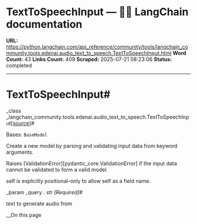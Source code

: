 # TextToSpeechInput — 🦜🔗 LangChain  documentation

**URL:** https://python.langchain.com/api_reference/community/tools/langchain_community.tools.edenai.audio_text_to_speech.TextToSpeechInput.html
**Word Count:** 43
**Links Count:** 409
**Scraped:** 2025-07-21 08:23:06
**Status:** completed

---

# TextToSpeechInput\#

_class _langchain\_community.tools.edenai.audio\_text\_to\_speech.TextToSpeechInput[\[source\]](https://python.langchain.com/api_reference/_modules/langchain_community/tools/edenai/audio_text_to_speech.html#TextToSpeechInput)\#     

Bases: `BaseModel`

Create a new model by parsing and validating input data from keyword arguments.

Raises \[ValidationError\]\[pydantic\_core.ValidationError\] if the input data cannot be validated to form a valid model.

self is explicitly positional-only to allow self as a field name.

_param _query _: str_ _\[Required\]_\#     

text to generate audio from

__On this page